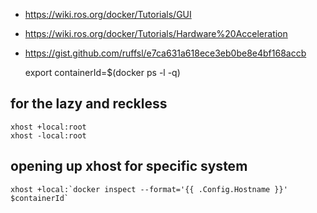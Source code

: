 - https://wiki.ros.org/docker/Tutorials/GUI
- https://wiki.ros.org/docker/Tutorials/Hardware%20Acceleration
- https://gist.github.com/ruffsl/e7ca631a618ece3eb0be8e4bf168accb


    export containerId=$(docker ps -l -q)
## for the lazy and reckless
    xhost +local:root
    xhost -local:root

##  opening up xhost for specific system
    xhost +local:`docker inspect --format='{{ .Config.Hostname }}' $containerId`